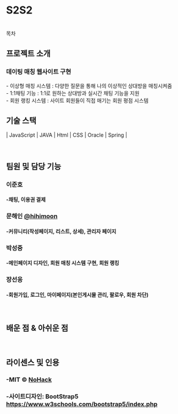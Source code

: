 # S2S2

<br>
목차

## 프로젝트 소개

### 데이팅 매칭 웹사이트 구현

<p align="justify"> 
  - 이상형 매칭 시스템 : 다양한 질문을 통해 나의 이상적인 상대방을 매칭시켜줌<br>
  - 1:1채팅 기능 : 1:1로 원하는 상대방과 실시간 채팅 기능을 지원<br>
  - 회원 랭킹 시스템 : 사이트 회원들이 직접 매기는 회원 평점 시스템

<br>

## 기술 스택


| JavaScript | JAVA       |  Html    |  CSS   |  Oracle   |  Spring  |

<br>

## 팀원 및 담당 기능

### 이준호
####  -채팅, 이용권 결제


### 문해인 [@hihimoon](https://github.com/hihimoon)
#### -커뮤니티(작성페이지, 리스트, 상세), 관리자 페이지


### 박성중
#### -메인페이지 디자인, 회원 매칭 시스템 구현, 회원 랭킹


### 장선웅
#### -회원가입, 로그인, 마이페이지(본인게시물 관리, 팔로우, 회원 차단)


<br>

## 배운 점 & 아쉬운 점

<p align="justify">

</p>

<br>

## 라이센스 및 인용

### -MIT &copy; [NoHack](mailto:lbjp114@gmail.com)<br>
### -사이트디자인: BootStrap5 https://www.w3schools.com/bootstrap5/index.php

<!-- Stack Icon Refernces -->

[js]: /images/stack/javascript.svg
[css]: /images/stack/css.svg
[html]: /images/stack/html.svg
[java]: /images/stack/java.png 
[oracle]: /images/stack/oracle.png
[spring]: /images/stack/spring-96.svg

